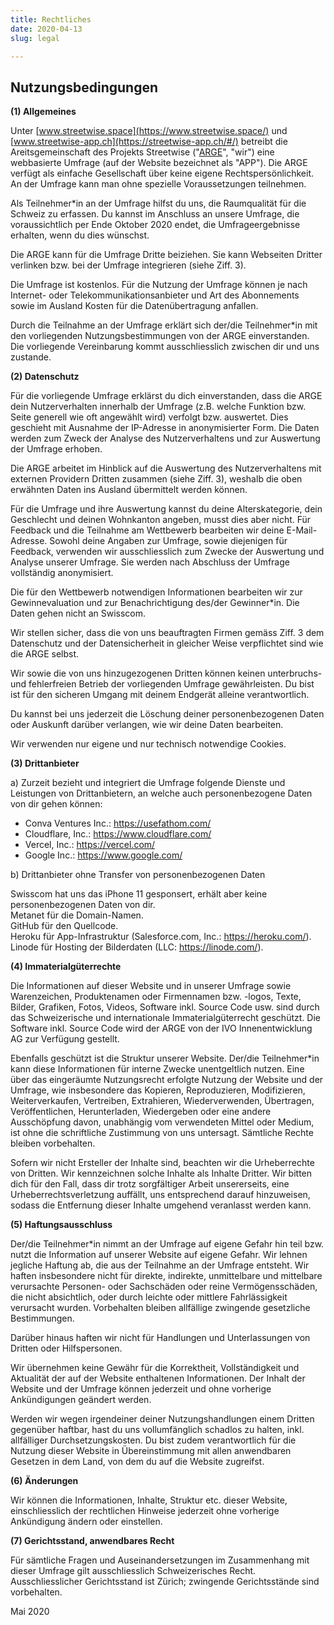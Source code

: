 ```yaml
---
title: Rechtliches
date: 2020-04-13
slug: legal

---
```

## Nutzungsbedingungen

**(1) Allgemeines**

Unter [www.streetwise.space](https://www.streetwise.space/) und [www.streetwise-app.ch](https://streetwise-app.ch/#/) betreibt die Areitsgemeinschaft des Projekts Streetwise ("[ARGE](https://streetwise.space/impressum)", "wir") eine webbasierte Umfrage (auf der Website bezeichnet als "APP"). Die ARGE verfügt als einfache Gesellschaft über keine eigene Rechtspersönlichkeit. An der Umfrage kann man ohne spezielle Voraussetzungen teilnehmen.

Als Teilnehmer*in an der Umfrage hilfst du uns, die Raumqualität für die Schweiz zu erfassen. Du kannst im Anschluss an unsere Umfrage, die voraussichtlich per Ende Oktober 2020 endet, die Umfrageergebnisse erhalten, wenn du dies wünschst.

Die ARGE kann für die Umfrage Dritte beiziehen. Sie kann Webseiten Dritter verlinken bzw. bei der Umfrage integrieren (siehe Ziff. 3).

Die Umfrage ist kostenlos. Für die Nutzung der Umfrage können je nach Internet- oder Telekommunikationsanbieter und Art des Abonnements sowie im Ausland Kosten für die Datenübertragung anfallen.

Durch die Teilnahme an der Umfrage erklärt sich der/die Teilnehmer*in mit den vorliegenden Nutzungsbestimmungen von der ARGE einverstanden. Die vorliegende Vereinbarung kommt ausschliesslich zwischen dir und uns zustande.

**(2) Datenschutz**

Für die vorliegende Umfrage erklärst du dich einverstanden, dass die ARGE dein Nutzerverhalten innerhalb der Umfrage (z.B. welche Funktion bzw. Seite generell wie oft angewählt wird) verfolgt bzw. auswertet. Dies geschieht mit Ausnahme der IP-Adresse in anonymisierter Form. Die Daten werden zum Zweck der Analyse des Nutzerverhaltens und zur Auswertung der Umfrage erhoben.

Die ARGE arbeitet im Hinblick auf die Auswertung des Nutzerverhaltens mit externen Providern Dritten zusammen (siehe Ziff. 3), weshalb die oben erwähnten Daten ins Ausland übermittelt werden können.

Für die Umfrage und ihre Auswertung kannst du deine Alterskategorie, dein Geschlecht und deinen Wohnkanton angeben, musst dies aber nicht. Für Feedback und die Teilnahme am Wettbewerb bearbeiten wir deine E-Mail-Adresse. Sowohl deine Angaben zur Umfrage, sowie diejenigen für Feedback, verwenden wir ausschliesslich zum Zwecke der Auswertung und Analyse unserer Umfrage. Sie werden nach Abschluss der Umfrage vollständig anonymisiert.

Die für den Wettbewerb notwendigen Informationen bearbeiten wir zur Gewinnevaluation und zur Benachrichtigung des/der Gewinner*in. Die Daten gehen nicht an Swisscom.

Wir stellen sicher, dass die von uns beauftragten Firmen gemäss Ziff. 3 dem Datenschutz und der Datensicherheit in gleicher Weise verpflichtet sind wie die ARGE selbst.

Wir sowie die von uns hinzugezogenen Dritten können keinen unterbruchs- und fehlerfreien Betrieb der vorliegenden Umfrage gewährleisten. Du bist ist für den sicheren Umgang mit deinem Endgerät alleine verantwortlich.

Du kannst bei uns jederzeit die Löschung deiner personenbezogenen Daten oder Auskunft darüber verlangen, wie wir deine Daten bearbeiten.

Wir verwenden nur eigene und nur technisch notwendige Cookies.

**(3) Drittanbieter**

a) Zurzeit bezieht und integriert die Umfrage folgende Dienste und Leistungen von Drittanbietern, an welche auch personenbezogene Daten von dir gehen können:

* Conva Ventures Inc.: https://usefathom.com/
* Cloudflare, Inc.: https://www.cloudflare.com/
* Vercel, Inc.: https://vercel.com/
* Google Inc.: https://www.google.com/

b) Drittanbieter ohne Transfer von personenbezogenen Daten

Swisscom hat uns das iPhone 11 gesponsert, erhält aber keine personenbezogenen Daten von dir.  
Metanet für die Domain-Namen.  
GitHub für den Quellcode.  
Heroku für App-Infrastruktur (Salesforce.com, Inc.: https://heroku.com/).  
Linode für Hosting der Bilderdaten (LLC: https://linode.com/).

**(4) Immaterialgüterrechte**

Die Informationen auf dieser Website und in unserer Umfrage sowie Warenzeichen, Produktenamen oder Firmennamen bzw. -logos, Texte, Bilder, Grafiken, Fotos, Videos, Software inkl. Source Code usw. sind durch das Schweizerische und internationale Immaterialgüterrecht geschützt. Die Software inkl. Source Code wird der ARGE von der IVO Innenentwicklung AG zur Verfügung gestellt.

Ebenfalls geschützt ist die Struktur unserer Website. Der/die Teilnehmer*in kann diese Informationen für interne Zwecke unentgeltlich nutzen. Eine über das eingeräumte Nutzungsrecht erfolgte Nutzung der Website und der Umfrage, wie insbesondere das Kopieren, Reproduzieren, Modifizieren, Weiterverkaufen, Vertreiben, Extrahieren, Wiederverwenden, Übertragen, Veröffentlichen, Herunterladen, Wiedergeben oder eine andere Ausschöpfung davon, unabhängig vom verwendeten Mittel oder Medium, ist ohne die schriftliche Zustimmung von uns untersagt. Sämtliche Rechte bleiben vorbehalten.

Sofern wir nicht Ersteller der Inhalte sind, beachten wir die Urheberrechte von Dritten. Wir kennzeichnen solche Inhalte als Inhalte Dritter. Wir bitten dich für den Fall, dass dir trotz sorgfältiger Arbeit unsererseits, eine Urheberrechtsverletzung auffällt, uns entsprechend darauf hinzuweisen, sodass die Entfernung dieser Inhalte umgehend veranlasst werden kann.

**(5) Haftungsausschluss**

Der/die Teilnehmer*in nimmt an der Umfrage auf eigene Gefahr hin teil bzw. nutzt die Information auf unserer Website auf eigene Gefahr. Wir lehnen jegliche Haftung ab, die aus der Teilnahme an der Umfrage entsteht. Wir haften insbesondere nicht für direkte, indirekte, unmittelbare und mittelbare verursachte Personen- oder Sachschäden oder reine Vermögensschäden, die nicht absichtlich, oder durch leichte oder mittlere Fahrlässigkeit verursacht wurden. Vorbehalten bleiben allfällige zwingende gesetzliche Bestimmungen.

Darüber hinaus haften wir nicht für Handlungen und Unterlassungen von Dritten oder Hilfspersonen.

Wir übernehmen keine Gewähr für die Korrektheit, Vollständigkeit und Aktualität der auf der Website enthaltenen Informationen. Der Inhalt der Website und der Umfrage können jederzeit und ohne vorherige Ankündigungen geändert werden.

Werden wir wegen irgendeiner deiner Nutzungshandlungen einem Dritten gegenüber haftbar, hast du uns vollumfänglich schadlos zu halten, inkl. allfälliger Durchsetzungskosten. Du bist zudem verantwortlich für die Nutzung dieser Website in Übereinstimmung mit allen anwendbaren Gesetzen in dem Land, von dem du auf die Website zugreifst.

**(6) Änderungen**

Wir können die Informationen, Inhalte, Struktur etc. dieser Website, einschliesslich der rechtlichen Hinweise jederzeit ohne vorherige Ankündigung ändern oder einstellen.

**(7) Gerichtsstand, anwendbares Recht**

Für sämtliche Fragen und Auseinandersetzungen im Zusammenhang mit dieser Umfrage gilt ausschliesslich Schweizerisches Recht. Ausschliesslicher Gerichtsstand ist Zürich; zwingende Gerichtsstände sind vorbehalten.

Mai 2020